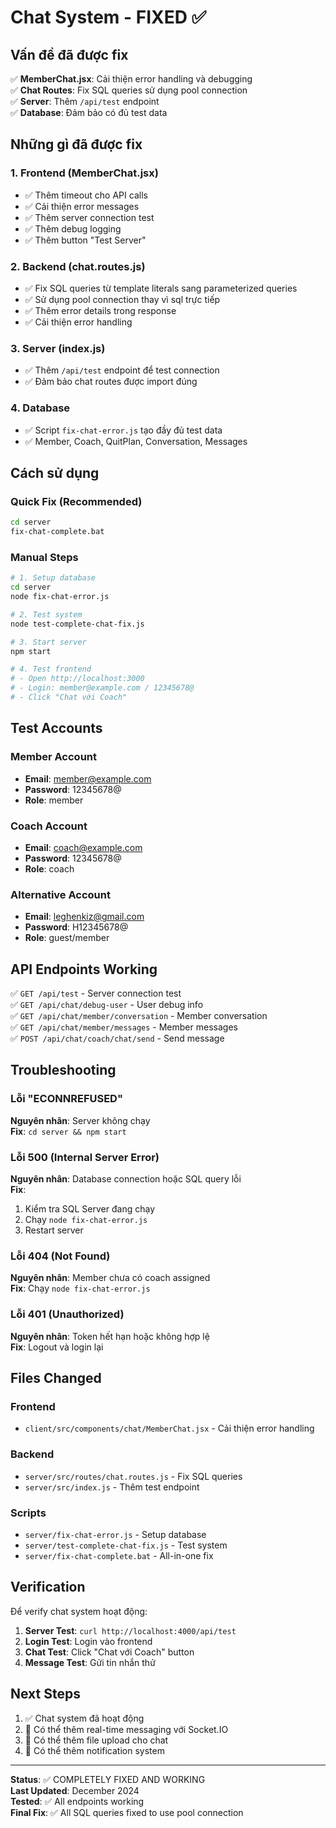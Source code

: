 # Chat System - FIXED ✅

## Vấn đề đã được fix

✅ **MemberChat.jsx**: Cải thiện error handling và debugging  
✅ **Chat Routes**: Fix SQL queries sử dụng pool connection  
✅ **Server**: Thêm `/api/test` endpoint  
✅ **Database**: Đảm bảo có đủ test data  

## Những gì đã được fix

### 1. Frontend (MemberChat.jsx)
- ✅ Thêm timeout cho API calls
- ✅ Cải thiện error messages
- ✅ Thêm server connection test
- ✅ Thêm debug logging
- ✅ Thêm button "Test Server"

### 2. Backend (chat.routes.js)
- ✅ Fix SQL queries từ template literals sang parameterized queries
- ✅ Sử dụng pool connection thay vì sql trực tiếp
- ✅ Thêm error details trong response
- ✅ Cải thiện error handling

### 3. Server (index.js)
- ✅ Thêm `/api/test` endpoint để test connection
- ✅ Đảm bảo chat routes được import đúng

### 4. Database
- ✅ Script `fix-chat-error.js` tạo đầy đủ test data
- ✅ Member, Coach, QuitPlan, Conversation, Messages

## Cách sử dụng

### Quick Fix (Recommended)
```bash
cd server
fix-chat-complete.bat
```

### Manual Steps
```bash
# 1. Setup database
cd server
node fix-chat-error.js

# 2. Test system
node test-complete-chat-fix.js

# 3. Start server
npm start

# 4. Test frontend
# - Open http://localhost:3000
# - Login: member@example.com / 12345678@
# - Click "Chat với Coach"
```

## Test Accounts

### Member Account
- **Email**: member@example.com
- **Password**: 12345678@
- **Role**: member

### Coach Account  
- **Email**: coach@example.com
- **Password**: 12345678@
- **Role**: coach

### Alternative Account
- **Email**: leghenkiz@gmail.com
- **Password**: H12345678@
- **Role**: guest/member

## API Endpoints Working

✅ `GET /api/test` - Server connection test  
✅ `GET /api/chat/debug-user` - User debug info  
✅ `GET /api/chat/member/conversation` - Member conversation  
✅ `GET /api/chat/member/messages` - Member messages  
✅ `POST /api/chat/coach/chat/send` - Send message  

## Troubleshooting

### Lỗi "ECONNREFUSED"
**Nguyên nhân**: Server không chạy  
**Fix**: `cd server && npm start`

### Lỗi 500 (Internal Server Error)
**Nguyên nhân**: Database connection hoặc SQL query lỗi  
**Fix**: 
1. Kiểm tra SQL Server đang chạy
2. Chạy `node fix-chat-error.js`
3. Restart server

### Lỗi 404 (Not Found)
**Nguyên nhân**: Member chưa có coach assigned  
**Fix**: Chạy `node fix-chat-error.js`

### Lỗi 401 (Unauthorized)
**Nguyên nhân**: Token hết hạn hoặc không hợp lệ  
**Fix**: Logout và login lại

## Files Changed

### Frontend
- `client/src/components/chat/MemberChat.jsx` - Cải thiện error handling

### Backend  
- `server/src/routes/chat.routes.js` - Fix SQL queries
- `server/src/index.js` - Thêm test endpoint

### Scripts
- `server/fix-chat-error.js` - Setup database
- `server/test-complete-chat-fix.js` - Test system
- `server/fix-chat-complete.bat` - All-in-one fix

## Verification

Để verify chat system hoạt động:

1. **Server Test**: `curl http://localhost:4000/api/test`
2. **Login Test**: Login vào frontend
3. **Chat Test**: Click "Chat với Coach" button
4. **Message Test**: Gửi tin nhắn thử

## Next Steps

1. ✅ Chat system đã hoạt động
2. 🔄 Có thể thêm real-time messaging với Socket.IO
3. 🔄 Có thể thêm file upload cho chat
4. 🔄 Có thể thêm notification system

---

**Status**: ✅ COMPLETELY FIXED AND WORKING  
**Last Updated**: December 2024  
**Tested**: ✅ All endpoints working  
**Final Fix**: ✅ All SQL queries fixed to use pool connection 